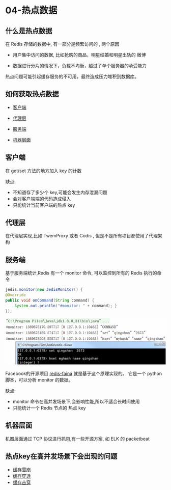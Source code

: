 # 04-热点数据

## 什么是热点数据

在 Redis 存储的数据中, 有一部分是频繁访问的 , 两个原因

- 用户集中访问的数据, 比如抢购的商品，明星结婚和明星出轨的 微博

- 数据进行分片的情况下，负载不均衡，超过了单个服务器的承受能力

热点问题可能引起缓存服务的不可用，最终造成压力堆积到数据库。

## 如何获取热点数据

- [客户端](#客户端)
- [代理层](#代理层)
- [服务端](#服务端)

- [机器层面](#机器层面)

## 客户端

在 get/set 方法的地方加入 key 的计数 

缺点:

- 不知道存了多少个 key,可能会发生内存泄漏问题
- 会对客户端端的代码造成侵入
- 只能统计当前客户端的热点 key

## 代理层

在代理层实现,比如 TwemProxy 或者 Codis , 但是不是所有项目都使用了代理架构

## 服务端

基于服务端统计,Redis 有一个 monitor 命令, 可以监控到所有的 Redis 执行的命令

```java
jedis.monitor(new JedisMonitor() {
@Override
public void onCommand(String command) {
	System.out.println("#monitor: " + command); }
});
```

![image-20200730131251089](../../../assets/image-20200730131251089.png)

Facebook的开源项目 [redis-faina](https://github.com/facebookarchive/redis-faina.git) 就是基于这个原理实现的。 它是一个 python 脚本，可以分析 monitor 的数据。

缺点:

- monitor 命令在高并发场景下,会影响性能,所以不适合长时间使用
- 只能统计一个 Redis 节点的 热点 key

## 机器层面

机器层面通过 TCP 协议进行抓包,有一些开源方案, 如 ELK 的 packetbeat

## 热点key在高并发场景下会出现的问题

-  [缓存雪崩](05-缓存雪崩.md) 
-  [缓存穿透](03-缓存穿透.md) 
-  [缓存击穿](08-缓存击穿.md) 

